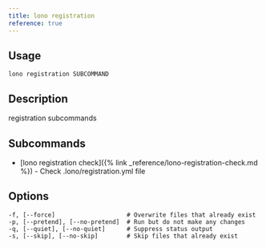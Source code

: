 ```yaml
---
title: lono registration
reference: true
---
```


## Usage

    lono registration SUBCOMMAND

## Description

registration subcommands

## Subcommands

* [lono registration check]({% link _reference/lono-registration-check.md %}) - Check .lono/registration.yml file

## Options

```
-f, [--force]                    # Overwrite files that already exist
-p, [--pretend], [--no-pretend]  # Run but do not make any changes
-q, [--quiet], [--no-quiet]      # Suppress status output
-s, [--skip], [--no-skip]        # Skip files that already exist
```

